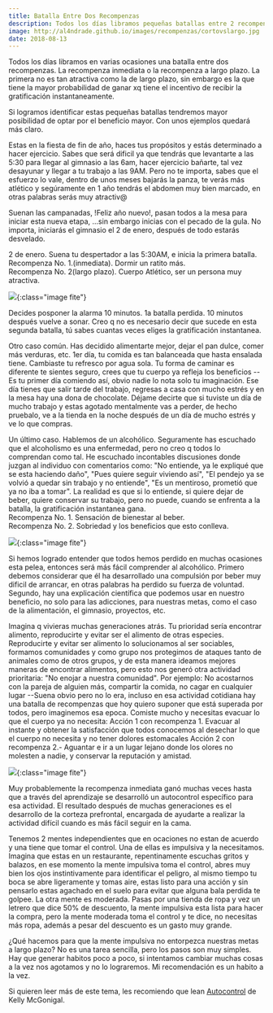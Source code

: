 ```yaml
---
title: Batalla Entre Dos Recompenzas
description: Todos los días libramos pequeñas batallas entre 2 recompenzas una con resultado inmediato y otra a largo plazo. ¿Cuál eliges constantemente? 
image: http://al4ndrade.github.io/images/recompenzas/cortovslargo.jpg
date: 2018-08-13
---
```


Todos los días libramos en varias ocasiones una batalla entre dos recompenzas. La recompenza inmediata o la recompenza a largo plazo. La primera no es tan atractiva como la de largo plazo, sin embargo es la que tiene la mayor probabilidad de ganar xq tiene el incentivo de recibir la gratificación instantaneamente.

Si logramos identificar estas pequeñas batallas tendremos mayor posibilidad de optar por el beneficio mayor. Con unos ejemplos quedará más claro.

Estas en la fiesta de fin de año, haces tus propósitos y estás determinado a hacer ejercicio. Sabes que será dificil ya que tendrás que levantarte a las 5:30 para llegar al gimnasio a las 6am, hacer ejercicio bañarte, tal vez desayunar y llegar a tu trabajo a las 9AM. Pero no te importa, sabes que el esfuerzo lo vale, dentro de unos meses bajarás la panza,  te verás más atlético y segúramente en 1 año tendrás el abdomen muy bien marcado, en otras palabras serás muy atractiv@

Suenan las campanadas, !Feliz año nuevo!, pasan todos a la mesa para iniciar esta nueva etapa, ...sin embargo inicias con el pecado de la gula. No importa, iniciarás el gimnasio el 2 de enero, después de todo estarás desvelado. 

2 de enero. Suena tu despertador a las 5:30AM, e inicia la primera batalla. 
<br>Recompenza No. 1.(inmediata). Dormir un ratito más.
<br>Recompenza No. 2(largo plazo). Cuerpo Atlético, ser un persona muy atractiva.

![]({{site.baseurl}}/images/recompenzas/wakeup.jpg){:class="image fite"}

Decides posponer la alarma 10 minutos. 1a batalla perdida.
10 minutos después vuelve a sonar. Creo q no es necesario decir que sucede en esta segunda batalla, tú sabes cuantas veces eliges la gratificación instantanea.

Otro caso común. Has decidido alimentarte mejor, dejar el pan dulce, comer más verduras, etc.
1er día, tu comida es tan balanceada que hasta ensalada tiene. Cambiaste tu refresco por agua sola. Tu forma de caminar es diferente te sientes seguro, crees que tu cuerpo ya refleja los beneficios -- Es tu primer día comiendo así, obvio nadie lo nota solo tu imaginación. Ese día tienes que salir tarde del trabajo, regresas a casa con mucho estrés y en la mesa hay una dona de chocolate. Déjame decirte que si tuviste un día de mucho trabajo y estas agotado mentalmente vas a perder, de hecho pruebalo, ve a la tienda en la noche después de un día de mucho estrés y ve lo que compras.

Un último caso. Hablemos de un alcohólico. Seguramente has escuchado que el alcoholismo es una enfermedad, pero no creo q todos lo comprendan como tal. He escuchado incontables discusiones donde juzgan al individuo con comentarios como: "No entiende, ya le expliqué que se esta haciendo daño", "Pues quiere seguir viviendo así", "El pendejo ya se volvió a quedar sin trabajo y no entiende", "Es un mentiroso, prometió que ya no iba a tomar". La realidad es que si lo entiende, si quiere dejar de beber, quiere conservar su trabajo, pero no puede, cuando se enfrenta a la batalla, la gratificación instantanea gana. 
<br>Recompenza No. 1. Sensación de bienestar al beber.
<br>Recompenza No. 2. Sobriedad y los beneficios que esto conlleva. 

![]({{site.baseurl}}/images/recompenzas/alcoholic.jpg){:class="image fite"}

Si hemos logrado entender que todos hemos perdido en muchas ocasiones esta pelea, entonces será más fácil comprender al alcohólico. Primero debemos considerar que él ha desarrollado una compulsión por beber muy dificil de arrancar, en otras palabras ha perdido su fuerza de voluntad. Segundo, hay una explicación científica que podemos usar en nuestro beneficio, no solo para las adicciones, para nuestras metas, como el caso de la alimentación, el gimnasio, proyectos, etc.

Imagina q vivieras muchas generaciones atrás. Tu prioridad sería encontrar alimento, reproducirte y evitar ser el alimento de otras especies. Reproducirte y evitar ser alimento lo solucionamos al ser sociables, formamos comunidades y como grupo nos protegimos de ataques tanto de animales como de otros grupos, y de esta manera ideamos mejores maneras de encontrar alimentos, pero esto nos generó otra actividad prioritaria: "No enojar a nuestra comunidad". Por ejemplo: No acostarnos con la pareja de alguien más, compartir la comida, no cagar en cualquier lugar --Suena obvio pero no lo era, incluso en esa actividad cotidiana hay una batalla de recompenzas que hoy quiero suponer que está superada por todos, pero imaginemos esa epoca. Comiste mucho y necesitas evacuar lo que el cuerpo ya no necesita:
Acción 1 con recompenza 1. Evacuar al instante y obtener la satisfacción que todos conocemos al desechar lo que el cuerpo no necesita y no tener dolores estomacales
Acción 2 con recompenza 2.- Aguantar e ir a un lugar lejano donde los olores no molesten a nadie, y conservar la reputación y amistad.

![]({{site.baseurl}}/images/recompenzas/wolfvshuman.jpg){:class="image fite"}

Muy probablemente la recompenza inmediata ganó muchas veces hasta que a través del aprendizaje se desarrolló un autocontrol específico para esa actividad. El resultado después de muchas generaciones es el desarrollo de la corteza prefrontal, encargada de ayudarte a realizar la actividad difícil cuando es más fácil seguir en la cama.

Tenemos 2 mentes independientes que en ocaciones no estan de acuerdo y una tiene que tomar el control.  Una de ellas es impulsiva y la necesitamos. Imagina que estas en un restaurante, repentinamente escuchas gritos y balazos, en ese momento la mente impulsiva toma el control, abres muy bien los ojos instintivamente para identificar el peligro, al mismo tiempo tu boca se abre ligeramente y tomas aire, estas listo para una acción y sin pensarlo estas agachado en el suelo para evitar que alguna bala perdida te golpee. La otra mente es moderada. Pasas por una tienda de ropa y vez un letrero que dice 50% de descuento, la mente impulsiva esta lista para hacer la compra, pero la mente moderada toma el control y te dice, no necesitas más ropa, además a pesar del descuento es un gasto muy grande. 

¿Qué hacemos para que la mente impulsiva no entorpezca nuestras metas a largo plazo?
No es una tarea sencilla, pero los pasos son muy simples. Hay que generar habitos poco a poco, si intentamos cambiar muchas cosas a la vez nos agotamos y no lo lograremos. Mi recomendación es un habito a la vez.


Si quieren leer más de este tema, les recomiendo que lean <a href="https://www.amazon.com.mx/Autocontrol-Kelly-McGonigal-PH-D/dp/8415870922/ref=sr_1_2?ie=UTF8&qid=1534121043&sr=8-2&keywords=the+willpower+instinct" target="_blank">Autocontrol</a> de Kelly McGonigal. 



